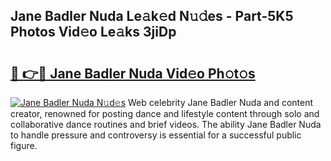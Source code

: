 ## Jane Badler Nuda Le𝚊k𝚎d N𝚞𝚍es - Part-5K5 Photos Vid𝚎o Le𝚊ks 3jiDp

# <h2><a href="http://fbeboi.evod.top/?m=Jane+Badler+Nuda">🔗 👉🔴 Jane Badler Nuda Vid𝚎o Ph𝚘t𝚘s</a></h2>

[![Jane Badler Nuda N𝚞d𝚎s](https://i.imgur.com/8V9OHl7.gif)](http://fbeboi.evod.top/?m=Jane+Badler+Nuda)
Web celebrity Jane Badler Nuda and content creator, renowned for posting dance and lifestyle content through solo and collaborative dance routines and brief videos. The ability Jane Badler Nuda to handle pressure and controversy is essential for a successful public figure. 
